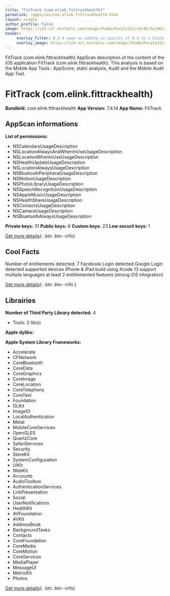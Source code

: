 ```yaml
---
title: "FitTrack (com.elink.fittrackhealth)"
permalink: /apps/ios/com.elink.fittrackhealth.html
layout: single
author_profile: false
image: https://is5-ssl.mzstatic.com/image/thumb/Purple122/v4/4b/5a/b6/4b5ab602-a264-8f11-fe60-3d1ba0f435ae/AppIcon-1x_U007emarketing-0-7-0-85-220.png/512x512bb.jpg
header: 
     overlay_filter: 0.5 # same as adding an opacity of 0.5 to a black background
     overlay_image: https://is5-ssl.mzstatic.com/image/thumb/Purple122/v4/4b/5a/b6/4b5ab602-a264-8f11-fe60-3d1ba0f435ae/AppIcon-1x_U007emarketing-0-7-0-85-220.png/512x512bb.jpg
---
```

FitTrack (com.elink.fittrackhealth) AppScan description of the content of the iOS application FitTrack (com.elink.fittrackhealth). This analysis is based on the Mobile App Tools : AppScore, static analysis, Audit and the Mobile Audit App Tool.

# FitTrack (com.elink.fittrackhealth)

**BundleId:** com.elink.fittrackhealth
**App Version:** 7.4.14
**App Name:** FitTrack


## AppScan informations 

**List of permissions:** 
- NSCalendarsUsageDescription
- NSLocationAlwaysAndWhenInUseUsageDescription
- NSLocationWhenInUseUsageDescription
- NSHealthUpdateUsageDescription
- NSLocationAlwaysUsageDescription
- NSBluetoothPeripheralUsageDescription
- NSMotionUsageDescription
- NSPhotoLibraryUsageDescription
- NSSpeechRecognitionUsageDescription
- NSAppleMusicUsageDescription
- NSHealthShareUsageDescription
- NSContactsUsageDescription
- NSCameraUsageDescription
- NSBluetoothAlwaysUsageDescription
  
  
**Private keys:** 31
**Public keys:** 6
**Custom keys:** 23
**Low securit keys:** 1
  
[Get more details](/pricing.html){: .btn .btn--info}

## Cool Facts

Number of entitlements detected: 7
Facebook Login detected
Google Login detected
supported devices iPhone & iPad
build using Xcode 13
support multiple languages
at least 2 entitlemented features (strong iOS integration)
  
[Get more details](/pricing.html){: .btn .btn--info }

## Librairies 
**Number of Third Party Library detected:** 4
- Tools: 2 lib(s)


**Apple dylibs:**


**Apple System Library Frameworks:**
- Accelerate
- CFNetwork
- CoreBluetooth
- CoreData
- CoreGraphics
- CoreImage
- CoreLocation
- CoreTelephony
- CoreText
- Foundation
- GLKit
- ImageIO
- LocalAuthentication
- Metal
- MobileCoreServices
- OpenGLES
- QuartzCore
- SafariServices
- Security
- StoreKit
- SystemConfiguration
- UIKit
- WebKit
- Accounts
- AudioToolbox
- AuthenticationServices
- LinkPresentation
- Social
- UserNotifications
- HealthKit
- AVFoundation
- AVKit
- AddressBook
- BackgroundTasks
- Contacts
- CoreFoundation
- CoreMedia
- CoreMotion
- CoreServices
- MediaPlayer
- MessageUI
- MetricKit
- Photos


  
[Get more details](/pricing.html){: .btn .btn--info}

